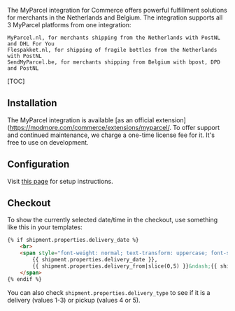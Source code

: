 The MyParcel integration for Commerce offers powerful fulfillment solutions for merchants in the Netherlands and Belgium. The integration supports all 3 MyParcel platforms from one integration:

    MyParcel.nl, for merchants shipping from the Netherlands with PostNL and DHL For You
    Flespakket.nl, for shipping of fragile bottles from the Netherlands with PostNL
    SendMyParcel.be, for merchants shipping from Belgium with bpost, DPD and PostNL

[TOC]

## Installation

The MyParcel integration is available [as an official extension](https://modmore.com/commerce/extensions/myparcel/. To offer support and continued maintenance, we charge a one-time license fee for it. It's free to use on development.

## Configuration

Visit [this page](https://modmore.com/commerce/extensions/myparcel/) for setup instructions.

## Checkout

To show the currently selected date/time in the checkout, use something like this in your templates:

```html
{% if shipment.properties.delivery_date %}
    <br>
    <span style="font-weight: normal; text-transform: uppercase; font-size: 0.8em">
        {{ shipment.properties.delivery_date }},
        {{ shipment.properties.delivery_from|slice(0,5) }}&ndash;{{ shipment.properties.delivery_until|slice(0,5) }}
    </span>
{% endif %}
```

You can also check `shipment.properties.delivery_type` to see if it is a delivery (values 1-3) or pickup (values 4 or 5).

